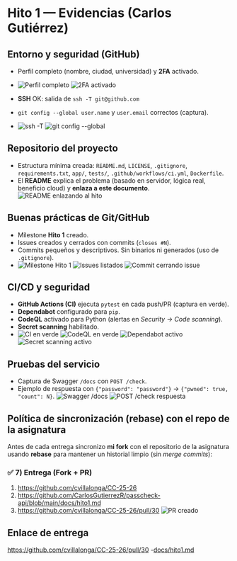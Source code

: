 # Hito 1 — Evidencias (Carlos Gutiérrez)

## Entorno y seguridad (GitHub)
- Perfil completo (nombre, ciudad, universidad) y **2FA** activado.
- ![Perfil completo](img/perfil_completo.png)
![2FA activado](img/2fa_activado.png)

- **SSH** OK: salida de `ssh -T git@github.com` 
- `git config --global user.name` y `user.email` correctos (captura).
- ![ssh -T](img/ssh_ok.png)
![git config --global](img/git_config.png)


## Repositorio del proyecto
- Estructura mínima creada: `README.md`, `LICENSE`, `.gitignore`, `requirements.txt`, `app/`, `tests/`, `.github/workflows/ci.yml`, `Dockerfile`.
- El **README** explica el problema (basado en servidor, lógica real, beneficio cloud) y **enlaza a este documento**.
![README enlazando al hito](img/readme_enlace_hito.png)

## Buenas prácticas de Git/GitHub
- Milestone **Hito 1** creado.
- Issues creados y cerrados con commits (`closes #N`).
- Commits pequeños y descriptivos. Sin binarios ni generados (uso de `.gitignore`).
- ![Milestone Hito 1](img/milestone_hito1.png)
![Issues listados](img/issues_list.png)
![Commit cerrando issue](img/commit_closes.png)


## CI/CD y seguridad
- **GitHub Actions (CI)** ejecuta `pytest` en cada push/PR (captura en verde).
- **Dependabot** configurado para `pip`.
- **CodeQL** activado para Python (alertas en *Security → Code scanning*).
- **Secret scanning** habilitado.
- ![CI en verde](img/ci_green.png)
![CodeQL en verde](img/codeql_green.png)
![Dependabot activo](img/dependabot.png)
![Secret scanning activo](img/secret_scanning.png)

## Pruebas del servicio
- Captura de Swagger `/docs` con `POST /check`.
- Ejemplo de respuesta con `{"password": "password"}` → `{"pwned": true, "count": N}`.
![Swagger /docs](img/swagger_docs.png)
![POST /check respuesta](img/endpoint_check_ok.png)

## Política de sincronización (rebase) con el repo de la asignatura

Antes de cada entrega sincronizo **mi fork** con el repositorio de la asignatura usando **rebase** para mantener un historial limpio (sin *merge commits*):

### ✅ 7) Entrega (Fork + PR)

1) https://github.com/cvillalonga/CC-25-26
2) https://github.com/CarlosGutierrezR/passcheck-api/blob/main/docs/hito1.md
3) https://github.com/cvillalonga/CC-25-26/pull/30
![PR creado](img/entrega_pr.png)


## Enlace de entrega
https://github.com/cvillalonga/CC-25-26/pull/30
-[docs/hito1.md](https://github.com/CarlosGutierrezR/passcheck-api/blob/main/docs/hito1.md)

